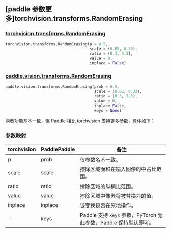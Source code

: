 ## [paddle 参数更多]torchvision.transforms.RandomErasing

### [torchvision.transforms.RandomErasing](https://pytorch.org/vision/main/generated/torchvision.transforms.RandomErasing.html?highlight=randomerasing#torchvision.transforms.RandomErasing)

```python
torchvision.transforms.RandomErasing(p = 0.5,
                                     scale = (0.02, 0.33),
                                     ratio = (0.3, 3.3),
                                     value = 0,
                                     inplace = False)
```

### [paddle.vision.transforms.RandomErasing](https://www.paddlepaddle.org.cn/documentation/docs/zh/develop/api/paddle/vision/transforms/RandomErasing_cn.html)

```python
paddle.vision.transforms.RandomErasing(prob = 0.5,
                                       scale = (0.02, 0.33),
                                       ratio = (0.3, 3.3),
                                       value = 0,
                                       inplace False,
                                       keys = None)
```

两者功能基本一致，但 Paddle 相比 torchvision 支持更多参数，具体如下：

### 参数映射

| torchvision         | PaddlePaddle     | 备注                                                         |
| --------------------------------------------- | ------------------------------------------ | ------------------------------------------------------------ |
| p                                      | prob                                | 仅参数名不一致。 |
| scale                    | scale                     |  擦除区域面积在输入图像的中占比范围。 |
| ratio                    | ratio                     |  擦除区域的纵横比范围。 |
| value  | value     | 擦除区域中像素将被替换为的值。 |
| inplace                                 | inplace                              | 该变换是否在原地操作。                                         |
| -                                             | keys    | Paddle 支持 `keys` 参数，PyTorch 无此参数，Paddle 保持默认即可。 |
